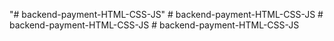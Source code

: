 "# backend-payment-HTML-CSS-JS" 
#   b a c k e n d - p a y m e n t - H T M L - C S S - J S  
 #   b a c k e n d - p a y m e n t - H T M L - C S S - J S  
 #   b a c k e n d - p a y m e n t - H T M L - C S S - J S  
 